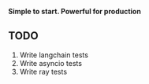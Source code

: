 **Simple to start. Powerful for production**

## TODO

1. Write langchain tests
2. Write asyncio tests
3. Write ray tests
